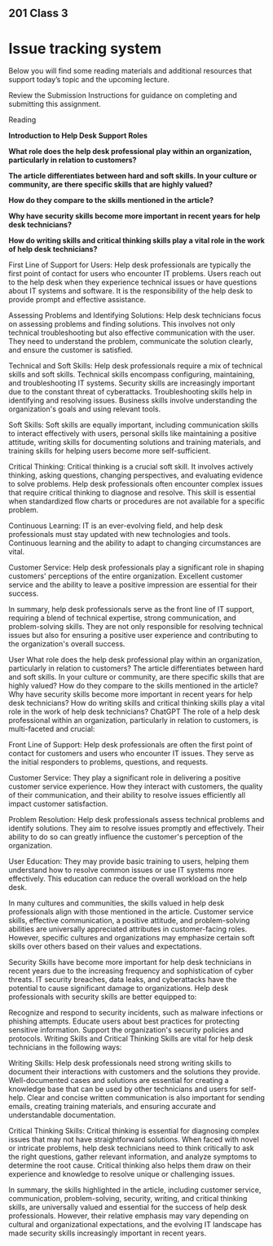 ## 201 Class 3
# Issue tracking system

Below you will find some reading materials and additional resources that support today’s topic and the upcoming lecture.

Review the Submission Instructions for guidance on completing and submitting this assignment.

Reading

**Introduction to Help Desk Support Roles**

**What role does the help desk professional play within an organization, particularly in relation to customers?**

**The article differentiates between hard and soft skills. In your culture or community, are there specific skills that are highly valued?**

**How do they compare to the skills mentioned in the article?**

**Why have security skills become more important in recent years for help desk technicians?**

**How do writing skills and critical thinking skills play a vital role in the work of help desk technicians?**

First Line of Support for Users: Help desk professionals are typically the first point of contact for users who encounter IT problems. Users reach out to the help desk when they experience technical issues or have questions about IT systems and software. It is the responsibility of the help desk to provide prompt and effective assistance.

Assessing Problems and Identifying Solutions: Help desk technicians focus on assessing problems and finding solutions. This involves not only technical troubleshooting but also effective communication with the user. They need to understand the problem, communicate the solution clearly, and ensure the customer is satisfied.

Technical and Soft Skills: Help desk professionals require a mix of technical skills and soft skills. Technical skills encompass configuring, maintaining, and troubleshooting IT systems. Security skills are increasingly important due to the constant threat of cyberattacks. Troubleshooting skills help in identifying and resolving issues. Business skills involve understanding the organization's goals and using relevant tools.

Soft Skills: Soft skills are equally important, including communication skills to interact effectively with users, personal skills like maintaining a positive attitude, writing skills for documenting solutions and training materials, and training skills for helping users become more self-sufficient.

Critical Thinking: Critical thinking is a crucial soft skill. It involves actively thinking, asking questions, changing perspectives, and evaluating evidence to solve problems. Help desk professionals often encounter complex issues that require critical thinking to diagnose and resolve. This skill is essential when standardized flow charts or procedures are not available for a specific problem.

Continuous Learning: IT is an ever-evolving field, and help desk professionals must stay updated with new technologies and tools. Continuous learning and the ability to adapt to changing circumstances are vital.

Customer Service: Help desk professionals play a significant role in shaping customers' perceptions of the entire organization. Excellent customer service and the ability to leave a positive impression are essential for their success.

In summary, help desk professionals serve as the front line of IT support, requiring a blend of technical expertise, strong communication, and problem-solving skills. They are not only responsible for resolving technical issues but also for ensuring a positive user experience and contributing to the organization's overall success.




User
What role does the help desk professional play within an organization, particularly in relation to customers?
The article differentiates between hard and soft skills. In your culture or community, are there specific skills that are highly valued? How do they compare to the skills mentioned in the article?
Why have security skills become more important in recent years for help desk technicians?
How do writing skills and critical thinking skills play a vital role in the work of help desk technicians?
ChatGPT
The role of a help desk professional within an organization, particularly in relation to customers, is multi-faceted and crucial:

Front Line of Support: Help desk professionals are often the first point of contact for customers and users who encounter IT issues. They serve as the initial responders to problems, questions, and requests.

Customer Service: They play a significant role in delivering a positive customer service experience. How they interact with customers, the quality of their communication, and their ability to resolve issues efficiently all impact customer satisfaction.

Problem Resolution: Help desk professionals assess technical problems and identify solutions. They aim to resolve issues promptly and effectively. Their ability to do so can greatly influence the customer's perception of the organization.

User Education: They may provide basic training to users, helping them understand how to resolve common issues or use IT systems more effectively. This education can reduce the overall workload on the help desk.

In many cultures and communities, the skills valued in help desk professionals align with those mentioned in the article. Customer service skills, effective communication, a positive attitude, and problem-solving abilities are universally appreciated attributes in customer-facing roles. However, specific cultures and organizations may emphasize certain soft skills over others based on their values and expectations.

Security Skills have become more important for help desk technicians in recent years due to the increasing frequency and sophistication of cyber threats. IT security breaches, data leaks, and cyberattacks have the potential to cause significant damage to organizations. Help desk professionals with security skills are better equipped to:

Recognize and respond to security incidents, such as malware infections or phishing attempts.
Educate users about best practices for protecting sensitive information.
Support the organization's security policies and protocols.
Writing Skills and Critical Thinking Skills are vital for help desk technicians in the following ways:

Writing Skills: Help desk professionals need strong writing skills to document their interactions with customers and the solutions they provide. Well-documented cases and solutions are essential for creating a knowledge base that can be used by other technicians and users for self-help. Clear and concise written communication is also important for sending emails, creating training materials, and ensuring accurate and understandable documentation.

Critical Thinking Skills: Critical thinking is essential for diagnosing complex issues that may not have straightforward solutions. When faced with novel or intricate problems, help desk technicians need to think critically to ask the right questions, gather relevant information, and analyze symptoms to determine the root cause. Critical thinking also helps them draw on their experience and knowledge to resolve unique or challenging issues.

In summary, the skills highlighted in the article, including customer service, communication, problem-solving, security, writing, and critical thinking skills, are universally valued and essential for the success of help desk professionals. However, their relative emphasis may vary depending on cultural and organizational expectations, and the evolving IT landscape has made security skills increasingly important in recent years.
